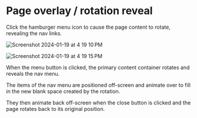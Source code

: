 <h1>Page overlay / rotation reveal</h1>

Click the hamburger menu icon to cause the page content to rotate, revealing the nav links.

![Screenshot 2024-01-19 at 4 19 10 PM](https://github.com/mattwheeler-dev/rotate/assets/105622101/d62fb976-a4b2-404f-8263-fc1d3b4e313b)


![Screenshot 2024-01-19 at 4 19 15 PM](https://github.com/mattwheeler-dev/rotate/assets/105622101/6ae1eb48-68a1-4014-bc9e-31a197d79f7a)



<p>When the menu button is clicked, the primary content container rotates and reveals the nav menu.</p>

<p>The items of the nav menu are positioned off-screen and animate over to fill in the new blank space created by the rotation.</p>

<p>They then animate back off-screen when the close button is clicked and the page rotates back to its original position.</p>
